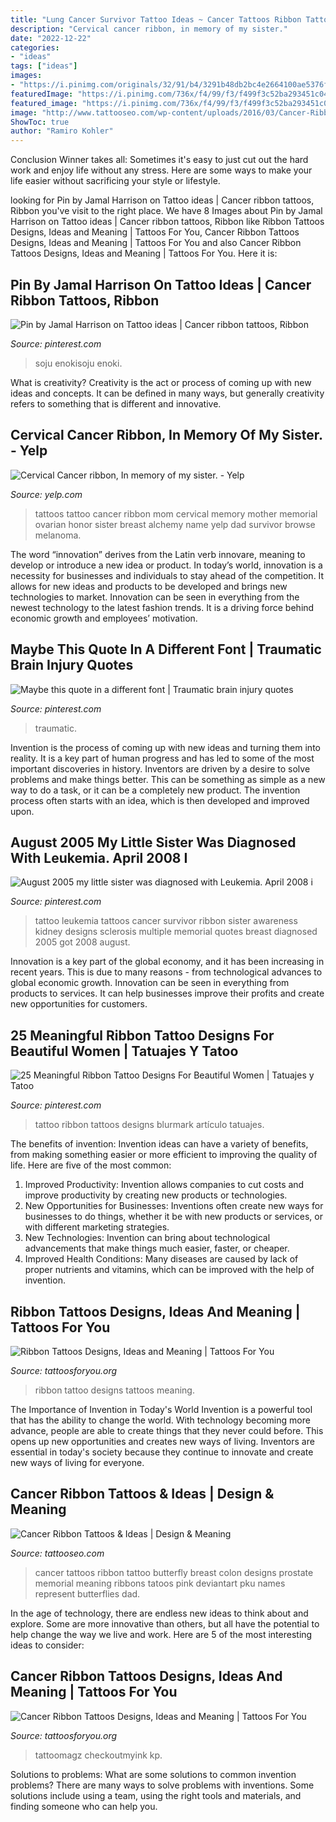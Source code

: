 ```yaml
---
title: "Lung Cancer Survivor Tattoo Ideas ~ Cancer Tattoos Ribbon Tattoo Butterfly Breast Colon Designs Prostate Memorial Meaning Ribbons Tatoos Pink Deviantart Pku Names Represent Butterflies Dad"
description: "Cervical cancer ribbon, in memory of my sister."
date: "2022-12-22"
categories:
- "ideas"
tags: ["ideas"]
images:
- "https://i.pinimg.com/originals/32/91/b4/3291b48db2bc4e2664100ae5376f687c.jpg"
featuredImage: "https://i.pinimg.com/736x/f4/99/f3/f499f3c52ba293451c0472543c0017a0.jpg"
featured_image: "https://i.pinimg.com/736x/f4/99/f3/f499f3c52ba293451c0472543c0017a0.jpg"
image: "http://www.tattooseo.com/wp-content/uploads/2016/03/Cancer-Ribbon-Tattoos-5.jpg"
ShowToc: true
author: "Ramiro Kohler"
---
```



Conclusion
Winner takes all: Sometimes it's easy to just cut out the hard work and enjoy life without any stress. Here are some ways to make your life easier without sacrificing your style or lifestyle.

	

		
looking for Pin by Jamal Harrison on Tattoo ideas | Cancer ribbon tattoos, Ribbon you've visit to the right place. We have 8 Images about Pin by Jamal Harrison on Tattoo ideas | Cancer ribbon tattoos, Ribbon like Ribbon Tattoos Designs, Ideas and Meaning | Tattoos For You, Cancer Ribbon Tattoos Designs, Ideas and Meaning | Tattoos For You and also Cancer Ribbon Tattoos Designs, Ideas and Meaning | Tattoos For You. Here it is:
		
    
## Pin By Jamal Harrison On Tattoo Ideas | Cancer Ribbon Tattoos, Ribbon

<img loading=lazy src="https://i.pinimg.com/736x/f4/99/f3/f499f3c52ba293451c0472543c0017a0.jpg" onerror="this.onerror=null;this.src='https://tse3.mm.bing.net/th?id=OIP.MoJnpBKSRGiW3-LFyKjo2AHaJ3&amp;pid=15.1';" alt="Pin by Jamal Harrison on Tattoo ideas | Cancer ribbon tattoos, Ribbon">

_Source: pinterest.com_

>soju enokisoju enoki. 

	

What is creativity?
Creativity is the act or process of coming up with new ideas and concepts. It can be defined in many ways, but generally creativity refers to something that is different and innovative.

    
## Cervical Cancer Ribbon, In Memory Of My Sister. - Yelp

<img loading=lazy src="https://s3-media2.fl.yelpcdn.com/bphoto/Gx2X-JtPiChsimXAABrLpg/o.jpg" onerror="this.onerror=null;this.src='https://tse2.mm.bing.net/th?id=OIP._a5zWOcpSCKmvzM1I7kavQHaMY&amp;pid=15.1';" alt="Cervical Cancer ribbon, In memory of my sister. - Yelp">

_Source: yelp.com_

>tattoos tattoo cancer ribbon mom cervical memory mother memorial ovarian honor sister breast alchemy name yelp dad survivor browse melanoma. 

	

The word “innovation” derives from the Latin verb innovare, meaning to develop or introduce a new idea or product. In today’s world, innovation is a necessity for businesses and individuals to stay ahead of the competition. It allows for new ideas and products to be developed and brings new technologies to market. Innovation can be seen in everything from the newest technology to the latest fashion trends. It is a driving force behind economic growth and employees’ motivation.

    
## Maybe This Quote In A Different Font | Traumatic Brain Injury Quotes

<img loading=lazy src="https://i.pinimg.com/736x/b9/14/75/b91475518b7724da9f0139350bed4025.jpg" onerror="this.onerror=null;this.src='https://tse1.mm.bing.net/th?id=OIP.318-VRdZKdx2basc8bJ7YQHaJ3&amp;pid=15.1';" alt="Maybe this quote in a different font | Traumatic brain injury quotes">

_Source: pinterest.com_

>traumatic. 

	

Invention is the process of coming up with new ideas and turning them into reality. It is a key part of human progress and has led to some of the most important discoveries in history. Inventors are driven by a desire to solve problems and make things better. This can be something as simple as a new way to do a task, or it can be a completely new product. The invention process often starts with an idea, which is then developed and improved upon.

    
## August 2005 My Little Sister Was Diagnosed With Leukemia. April 2008 I

<img loading=lazy src="https://i.pinimg.com/originals/0b/87/b6/0b87b6745b6cefb837197459b699ac03.jpg" onerror="this.onerror=null;this.src='https://tse4.mm.bing.net/th?id=OIP.dXrVnFgLE9WAK2W5YrReZAAAAA&amp;pid=15.1';" alt="August 2005 my little sister was diagnosed with Leukemia. April 2008 i">

_Source: pinterest.com_

>tattoo leukemia tattoos cancer survivor ribbon sister awareness kidney designs sclerosis multiple memorial quotes breast diagnosed 2005 got 2008 august. 

	

Innovation is a key part of the global economy, and it has been increasing in recent years. This is due to many reasons - from technological advances to global economic growth. Innovation can be seen in everything from products to services. It can help businesses improve their profits and create new opportunities for customers.

    
## 25 Meaningful Ribbon Tattoo Designs For Beautiful Women | Tatuajes Y Tatoo

<img loading=lazy src="https://i.pinimg.com/originals/32/91/b4/3291b48db2bc4e2664100ae5376f687c.jpg" onerror="this.onerror=null;this.src='https://tse3.mm.bing.net/th?id=OIP.UiIEUFm3cwBtNh6_kRqvMQHaJ4&amp;pid=15.1';" alt="25 Meaningful Ribbon Tattoo Designs For Beautiful Women | Tatuajes y Tatoo">

_Source: pinterest.com_

>tattoo ribbon tattoos designs blurmark artículo tatuajes. 

	

The benefits of invention:
Invention ideas can have a variety of benefits, from making something easier or more efficient to improving the quality of life. Here are five of the most common: 
1. Improved Productivity: Invention allows companies to cut costs and improve productivity by creating new products or technologies.
2. New Opportunities for Businesses: Inventions often create new ways for businesses to do things, whether it be with new products or services, or with different marketing strategies.
3. New Technologies: Invention can bring about technological advancements that make things much easier, faster, or cheaper.
4. Improved Health Conditions: Many diseases are caused by lack of proper nutrients and vitamins, which can be improved with the help of invention. 
    
## Ribbon Tattoos Designs, Ideas And Meaning | Tattoos For You

<img loading=lazy src="https://www.tattoosforyou.org/wp-content/uploads/2013/11/Tattoo-Ribbon-Designs.jpg" onerror="this.onerror=null;this.src='https://tse4.mm.bing.net/th?id=OIP.wrWyvG1e-wuiEhfQ9iDrDgHaJ4&amp;pid=15.1';" alt="Ribbon Tattoos Designs, Ideas and Meaning | Tattoos For You">

_Source: tattoosforyou.org_

>ribbon tattoo designs tattoos meaning. 

	

The Importance of Invention in Today's World
Invention is a powerful tool that has the ability to change the world. With technology becoming more advance, people are able to create things that they never could before. This opens up new opportunities and creates new ways of living. Inventors are essential in today's society because they continue to innovate and create new ways of living for everyone.

    
## Cancer Ribbon Tattoos &amp; Ideas | Design &amp; Meaning

<img loading=lazy src="http://www.tattooseo.com/wp-content/uploads/2016/03/Cancer-Ribbon-Tattoos-5.jpg" onerror="this.onerror=null;this.src='https://tse1.mm.bing.net/th?id=OIP.ZE1ngVWBIlKaoPmpbHt-gwAAAA&amp;pid=15.1';" alt="Cancer Ribbon Tattoos &amp; Ideas | Design &amp; Meaning">

_Source: tattooseo.com_

>cancer tattoos ribbon tattoo butterfly breast colon designs prostate memorial meaning ribbons tatoos pink deviantart pku names represent butterflies dad. 

	

In the age of technology, there are endless new ideas to think about and explore. Some are more innovative than others, but all have the potential to help change the way we live and work. Here are 5 of the most interesting ideas to consider: 

    
## Cancer Ribbon Tattoos Designs, Ideas And Meaning | Tattoos For You

<img loading=lazy src="https://www.tattoosforyou.org/wp-content/uploads/2013/10/Tattoo-Cancer-Ribbon.jpg" onerror="this.onerror=null;this.src='https://tse3.mm.bing.net/th?id=OIP.AWhc2kGFjaDATtbf7l477QHaJ4&amp;pid=15.1';" alt="Cancer Ribbon Tattoos Designs, Ideas and Meaning | Tattoos For You">

_Source: tattoosforyou.org_

>tattoomagz checkoutmyink kp. 

	

Solutions to problems: What are some solutions to common invention problems?
There are many ways to solve problems with inventions. Some solutions include using a team, using the right tools and materials, and finding someone who can help you.

